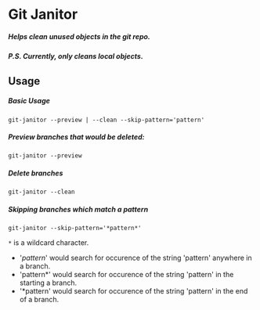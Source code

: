 # Git Janitor

##### Helps clean unused objects in the git repo.

##### P.S. Currently, only cleans local objects.

## Usage

##### Basic Usage
```
git-janitor --preview | --clean --skip-pattern='pattern'
```

##### Preview branches that would be deleted:
```
git-janitor --preview
```

##### Delete branches
```
git-janitor --clean
```

##### Skipping branches which match a pattern
```
git-janitor --skip-pattern='*pattern*'
```

`*` is a wildcard character.

* '*pattern*' would search for occurence of the string 'pattern' anywhere in a branch.
* 'pattern*' would search for occurence of the string 'pattern' in the starting a branch.
* '*pattern' would search for occurence of the string 'pattern' in the end of a branch.
